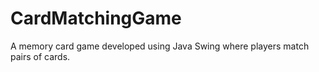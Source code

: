# CardMatchingGame
A memory card game developed using Java Swing where players match pairs of cards.
